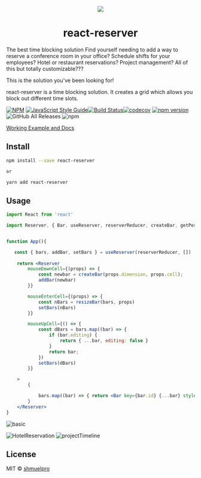 <p align="center">
  <img src="https://user-images.githubusercontent.com/3017787/92125133-5109cd00-ee07-11ea-9138-e5184c64ab5d.png" style=" alt="react reserver" />
</p>
<h1 align="center">react-reserver</h1>

The best time blocking solution
Find yourself needing to add a way to reserve a conference room in your office?
Schedule shifts for your employees?
Hotel or restaurant reservations? 
Project management?
All of this but totally customizable???

This is the solution you've been looking for!

react-reserver is a time blocking solution. 
It creates a grid which allows you block out different time slots. 

[![NPM](https://img.shields.io/npm/v/react-reserver.svg)](https://www.npmjs.com/package/react-reserver) [![JavaScript Style Guide](https://img.shields.io/badge/code_style-standard-brightgreen.svg)](https://standardjs.com)[![Build Status](https://travis-ci.org/shmuelpro/react-reserver.svg?branch=master)](https://travis-ci.org/shmuelpro/react-reserver)[![codecov](https://codecov.io/gh/shmuelpro/react-reserver/branch/master/graph/badge.svg)](https://codecov.io/gh/shmuelpro/react-reserver) [![npm version](https://badge.fury.io/js/react-reserver.svg)](https://badge.fury.io/js/react-reserver) ![GitHub All Releases](https://img.shields.io/github/downloads/shmuelpro/react-reserver/total) ![npm](https://img.shields.io/npm/dw/react-reserver)

<a href="https://shmuelpro.github.io/react-reserver/">Working Example and Docs</a>

## Install

```bash
npm install --save react-reserver

or 

yarn add react-reserver
```

## Usage

```jsx
import React from 'react'

import Reserver, { Bar, useReserver, reserverReducer, createBar, getPosition, resizeBars} from 'react-reserver'


function App(){

   const { bars, addBar, setBars } = useReserver(reserverReducer, [])
  
    return <Reserver       
        mouseDownCell={(props) => {
            const newbar = createBar(props.dimension, props.cell);
            addBar(newbar)
        }}

        mouseEnterCell={(props) => {
            const nBars = resizeBar(bars, props)
            setBars(nBars)
        }}

        mouseUpCell={() => {  
            const dBars = bars.map((bar) => {
                if (bar.editing) {
                    return { ...bar, editing: false }
                }
                return bar;
            })
            setBars(dBars)
        }}

    >
        {

            bars.map((bar) => { return <Bar key={bar.id} {...bar} style={{ ...getPosition(bar.row, bar.column, bar.dimension) }} /> })
        }
    </Reserver>
}
```
![basic](https://user-images.githubusercontent.com/3017787/91833839-e5c9ca80-ec4f-11ea-8993-c33afcaceed1.gif)

![HotelReservation](https://user-images.githubusercontent.com/3017787/92125209-70085f00-ee07-11ea-9a9c-22b0d2215603.gif)
![projectTimeline](https://user-images.githubusercontent.com/3017787/92125486-c37aad00-ee07-11ea-8114-c9e10ba9fed3.gif)

## License

MIT © [shmuelpro](https://github.com/shmuelpro)
